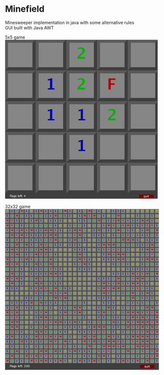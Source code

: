 # Minefield
Minesweeper implementation in java with some alternative rules  
GUI built with Java AWT  

5x5 game  
<img src="https://github.com/carlgombert/Minefield/blob/main/screenshots/Screenshot3.png" width="500">

32x32 game  
<img src="https://github.com/carlgombert/Minefield/blob/main/screenshots/Screenshot4.png" width="600">
